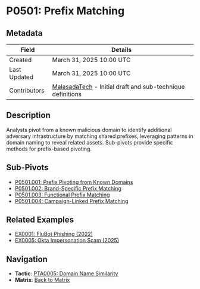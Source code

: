 # P0501: Prefix Matching

## Metadata
| Field          | Details                                      |
|----------------|----------------------------------------------|
| Created        | March 31, 2025 10:00 UTC                    |
| Last Updated   | March 31, 2025 10:00 UTC                    |
| Contributors   | [MalasadaTech](../contributors.md#malasadatech) - Initial draft and sub-technique definitions |

## Description
Analysts pivot from a known malicious domain to identify additional adversary infrastructure by matching shared prefixes, leveraging patterns in domain naming to reveal related assets. Sub-pivots provide specific methods for prefix-based pivoting.

## Sub-Pivots
- [P0501.001: Prefix Pivoting from Known Domains](P0501.001.md)
- [P0501.002: Brand-Specific Prefix Matching](P0501.002.md)
- [P0501.003: Functional Prefix Matching](P0501.003.md)
- [P0501.004: Campaign-Linked Prefix Matching](P0501.004.md)

## Related Examples
- [EX0001: FluBot Phishing (2022)](../examples/EX0001.md)
- [EX0005: Okta Impersonation Scam (2025)](../examples/EX0005.md)

## Navigation
- **Tactic**: [PTA0005: Domain Name Similarity](../pivot-tactics/PTA0005/main.md)
- **Matrix**: [Back to Matrix](../matrix.md)
